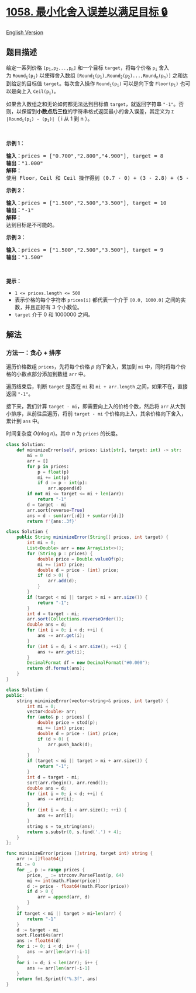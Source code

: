 # [1058. 最小化舍入误差以满足目标 🔒](https://leetcode.cn/problems/minimize-rounding-error-to-meet-target)

[English Version](/solution/1000-1099/1058.Minimize%20Rounding%20Error%20to%20Meet%20Target/README_EN.md)

<!-- tags:贪心,数组,数学,字符串,排序 -->

<!-- difficulty:中等 -->

## 题目描述

<!-- 这里写题目描述 -->

<p>给定一系列价格&nbsp;<code>[p<sub>1</sub>,p<sub>2</sub>...,p<sub>n</sub>]</code>&nbsp;和一个目标&nbsp;<code>target</code>，将每个价格&nbsp;<code>p<sub>i</sub></code>&nbsp;舍入为&nbsp;<code>Round<sub>i</sub>(p<sub>i</sub>)</code>&nbsp;以使得舍入数组&nbsp;<code>[Round<sub>1</sub>(p<sub>1</sub>),Round<sub>2</sub>(p<sub>2</sub>)...,Round<sub>n</sub>(p<sub>n</sub>)]</code>&nbsp;之和达到给定的目标值&nbsp;<code>target</code>。每次舍入操作&nbsp;<code>Round<sub>i</sub>(p<sub>i</sub>)</code>&nbsp;可以是向下舍&nbsp;<code>Floor(p<sub>i</sub>)</code>&nbsp;也可以是向上入&nbsp;<code>Ceil(p<sub>i</sub>)</code>。</p>

<p>如果舍入数组之和无论如何都无法达到目标值&nbsp;<code>target</code>，就返回字符串&nbsp;<code>"-1"</code>。否则，以保留到<strong>小数点后三位</strong>的字符串格式返回最小的舍入误差，其定义为 <code>Σ |Round<sub>i</sub>(p<sub>i</sub>) - (p<sub>i</sub>)|</code>（&nbsp;i 从 1 到 n ）。</p>

<p>&nbsp;</p>

<p><strong>示例 1：</strong></p>

<pre>
<strong>输入：</strong>prices = ["0.700","2.800","4.900"], target = 8
<strong>输出：</strong>"1.000"
<strong>解释： </strong>
使用 Floor，Ceil 和 Ceil 操作得到 (0.7 - 0) + (3 - 2.8) + (5 - 4.9) = 0.7 + 0.2 + 0.1 = 1.0 。
</pre>

<p><strong>示例 2：</strong></p>

<pre>
<strong>输入：</strong>prices = ["1.500","2.500","3.500"], target = 10
<strong>输出：</strong>"-1"
<strong>解释：</strong>
达到目标是不可能的。</pre>

<p><strong>示例 3：</strong></p>

<pre>
<strong>输入：</strong>prices = ["1.500","2.500","3.500"], target = 9
<strong>输出：</strong>"1.500"
</pre>

<p>&nbsp;</p>

<p><strong>提示：</strong></p>

<ul>
	<li><code>1 &lt;= prices.length &lt;= 500</code></li>
	<li>表示价格的每个字符串&nbsp;<code>prices[i]</code>&nbsp;都代表一个介于 <code>[0.0,&nbsp;1000.0]</code> 之间的实数，并且正好有 3 个小数位。</li>
	<li><code>target</code>&nbsp;介于&nbsp;0 和 1000000&nbsp;之间。</li>
</ul>

## 解法

### 方法一：贪心 + 排序

遍历价格数组 `prices`，先将每个价格 $p$ 向下舍入，累加到 `mi` 中，同时将每个价格的小数点部分添加到数组 `arr` 中。

遍历结束后，判断 `target` 是否在 `mi` 和 `mi + arr.length` 之间，如果不在，直接返回 `"-1"`。

接下来，我们计算 `target - mi`，即需要向上入的价格个数，然后将 `arr` 从大到小排序，从前往后遍历，将前 `target - mi` 个价格向上入，其余价格向下舍入，累计到 `ans` 中。

时间复杂度 $O(n\log n)$。其中 $n$ 为 `prices` 的长度。

<!-- tabs:start -->

```python
class Solution:
    def minimizeError(self, prices: List[str], target: int) -> str:
        mi = 0
        arr = []
        for p in prices:
            p = float(p)
            mi += int(p)
            if d := p - int(p):
                arr.append(d)
        if not mi <= target <= mi + len(arr):
            return "-1"
        d = target - mi
        arr.sort(reverse=True)
        ans = d - sum(arr[:d]) + sum(arr[d:])
        return f'{ans:.3f}'
```

```java
class Solution {
    public String minimizeError(String[] prices, int target) {
        int mi = 0;
        List<Double> arr = new ArrayList<>();
        for (String p : prices) {
            double price = Double.valueOf(p);
            mi += (int) price;
            double d = price - (int) price;
            if (d > 0) {
                arr.add(d);
            }
        }
        if (target < mi || target > mi + arr.size()) {
            return "-1";
        }
        int d = target - mi;
        arr.sort(Collections.reverseOrder());
        double ans = d;
        for (int i = 0; i < d; ++i) {
            ans -= arr.get(i);
        }
        for (int i = d; i < arr.size(); ++i) {
            ans += arr.get(i);
        }
        DecimalFormat df = new DecimalFormat("#0.000");
        return df.format(ans);
    }
}
```

```cpp
class Solution {
public:
    string minimizeError(vector<string>& prices, int target) {
        int mi = 0;
        vector<double> arr;
        for (auto& p : prices) {
            double price = stod(p);
            mi += (int) price;
            double d = price - (int) price;
            if (d > 0) {
                arr.push_back(d);
            }
        }
        if (target < mi || target > mi + arr.size()) {
            return "-1";
        }
        int d = target - mi;
        sort(arr.rbegin(), arr.rend());
        double ans = d;
        for (int i = 0; i < d; ++i) {
            ans -= arr[i];
        }
        for (int i = d; i < arr.size(); ++i) {
            ans += arr[i];
        }
        string s = to_string(ans);
        return s.substr(0, s.find('.') + 4);
    }
};
```

```go
func minimizeError(prices []string, target int) string {
	arr := []float64{}
	mi := 0
	for _, p := range prices {
		price, _ := strconv.ParseFloat(p, 64)
		mi += int(math.Floor(price))
		d := price - float64(math.Floor(price))
		if d > 0 {
			arr = append(arr, d)
		}
	}
	if target < mi || target > mi+len(arr) {
		return "-1"
	}
	d := target - mi
	sort.Float64s(arr)
	ans := float64(d)
	for i := 0; i < d; i++ {
		ans -= arr[len(arr)-i-1]
	}
	for i := d; i < len(arr); i++ {
		ans += arr[len(arr)-i-1]
	}
	return fmt.Sprintf("%.3f", ans)
}
```

<!-- tabs:end -->

<!-- end -->
